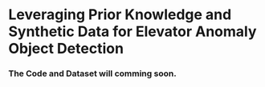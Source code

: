 # Leveraging Prior Knowledge and Synthetic Data for Elevator Anomaly Object Detection


### The Code and Dataset will comming soon.
